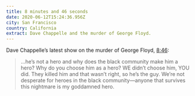 ```yaml
---
title: 8 minutes and 46 seconds
date: 2020-06-12T15:24:36.956Z
city: San Francisco
country: California
extract: Dave Chappelle and the murder of George Floyd.
---
```

Dave Chappelle’s latest show on the murder of George Floyd, [8:46](https://www.youtube.com/watch?v=3tR6mKcBbT4): 

> ...he’s not a hero and why does the black community make him a hero? Why do you choose him as a hero? WE didn’t choose him, YOU did. They killed him and that wasn’t right, so he’s the guy. We’re not desperate for heroes in the black community—anyone that survives this nightmare is my goddamned hero.